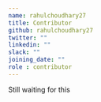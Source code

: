 ```yaml
---
name: rahulchoudhary27
title: Contributor
github: rahulchoudhary27
twitter: ""
linkedin: ""
slack: ""
joining_date: ""
role : contributor
---
```


Still waiting for this
